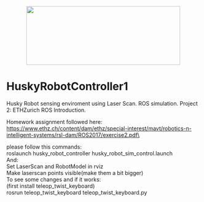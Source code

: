 
<p align="center">
  <img width="400" height="153 " src="https://user-images.githubusercontent.com/40801473/44174711-da90ba00-a0db-11e8-9ab2-1b4f3599eca2.png">
</p>

# HuskyRobotController1
Husky Robot sensing enviroment using Laser Scan. ROS simulation. Project 2: ETHZurich ROS Introduction.

Homework assignment followed here:\
	https://www.ethz.ch/content/dam/ethz/special-interest/mavt/robotics-n-intelligent-systems/rsl-dam/ROS2017/exercise2.pdf\

please follow this commands:\
	roslaunch husky_robot_controller husky_robot_sim_control.launch\
And:\
	Set LaserScan and RobotModel in rviz\
	Make laserscan points visible(make them a bit bigger)\
To see some changes and if it works:\
	(first install teleop_twist_keyboard)\
	rosrun teleop_twist_keyboard teleop_twist_keyboard.py
